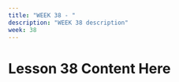 ```yaml
---
title: "WEEK 38 - " 
description: "WEEK 38 description"
week: 38
---
```


# Lesson  38 Content Here
